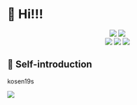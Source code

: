 # :wave: Hi!!!

<div align="center">
<img src="https://img.shields.io/badge/age-17-9cf.svg?style=for-the-badge"></img>
<img src="https://img.shields.io/badge/Occupation-student-success.svg?style=for-the-badge"></img><br>
<img src="https://img.shields.io/badge/OS-macOS-critical.svg?style=for-the-badge"></img>
<img src="https://img.shields.io/badge/Apple-respect-orange.svg?style=for-the-badge&logo=Apple"></img>
<img src="https://img.shields.io/badge/Mac-Love-ff69b4.svg?style=for-the-badge"></img><br>
</div>

## :tada: Self-introduction

kosen19s

![](https://github-readme-streak-stats.herokuapp.com/?user=tyautyau56&theme=dark)
